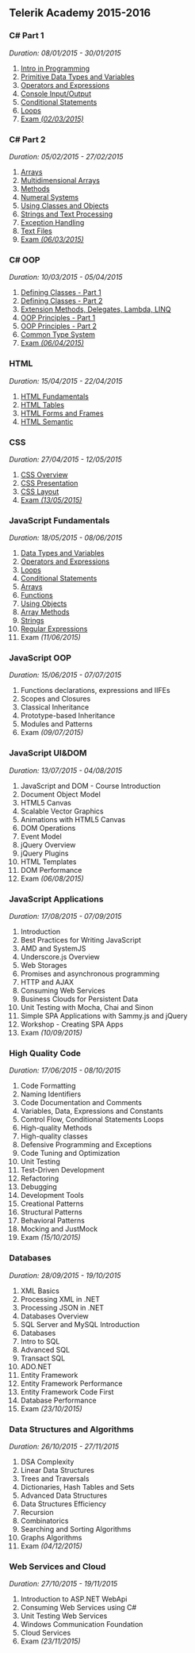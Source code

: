 ## Telerik Academy 2015-2016 ##

### C# Part 1 ###
*Duration: 08/01/2015 - 30/01/2015*

1. [Intro in Programming](https://github.com/elena-andonova/TelerikAcademy2015/tree/master/C%23%201/01.Intro-Programming-Homework "Intro in Programming") 
2. [Primitive Data Types and Variables](https://github.com/elena-andonova/TelerikAcademy2015/tree/master/C%23%201/02.Primitive-Data-Types-and-Variables "Primitive Data Types and Variables")
3. [Operators and Expressions](https://github.com/elena-andonova/TelerikAcademy2015/tree/master/C%23%201/03.Operators-and-Expressions "Operators and Expressions")
4. [Console Input/Output](https://github.com/elena-andonova/TelerikAcademy2015/tree/master/C%23%201/04.Console-Input-Output "Console Input/Output")
5. [Conditional Statements](https://github.com/elena-andonova/TelerikAcademy2015/tree/master/C%23%201/05.Conditional%20Statements "Conditional Statements")
6. [Loops](https://github.com/elena-andonova/TelerikAcademy2015/tree/master/C%23%201/06.Loops "Loops")
7. [Exam *(02/03/2015)*](https://github.com/elena-andonova/TelerikAcademy2015/tree/master/C%23%201/Exam "Exam ")


### C# Part 2 ###
*Duration: 05/02/2015 - 27/02/2015*

1. [Arrays](https://github.com/elena-andonova/TelerikAcademy2015/tree/master/C%23%202/01.Arrays "Arrays")
2. [Multidimensional Arrays](https://github.com/elena-andonova/TelerikAcademy2015/tree/master/C%23%202/02.MultidimensionalArrays "Multidimensional Arrays")
3. [Methods](https://github.com/elena-andonova/TelerikAcademy2015/tree/master/C%23%202/03.Methods "Methods")
4. [Numeral Systems](https://github.com/elena-andonova/TelerikAcademy2015/tree/master/C%23%202/04.NumeralSystems "Numeral Systems")
5. [Using Classes and Objects](https://github.com/elena-andonova/TelerikAcademy2015/tree/master/C%23%202/05.UsingClassesAndObjects "Using Classes And Objects")
6. [Strings and Text Processing](https://github.com/elena-andonova/TelerikAcademy2015/tree/master/C%23%202/06.Strings "Strings and Text Processing")
7. [Exception Handling](https://github.com/elena-andonova/TelerikAcademy2015/tree/master/C%23%202/07.ExceptionHandling "Exception Handling")
8. [Text Files](https://github.com/elena-andonova/TelerikAcademy2015/tree/master/C%23%202/08.TextFiles "Text Files")
9. [Exam *(06/03/2015)*](https://github.com/elena-andonova/TelerikAcademy2015/tree/master/C%23%202/Exam06032015 "Exam (06/03/2015)")


### C# OOP ###
*Duration: 10/03/2015 - 05/04/2015*

1. [Defining Classes - Part 1](https://github.com/elena-andonova/TelerikAcademy2015/tree/master/C%23%20OOP/01.DefiningClassesPart1 "Defining Classes - Part 1")
2. [Defining Classes - Part 2](https://github.com/elena-andonova/TelerikAcademy2015/tree/master/C%23%20OOP/02.DefiningClassesPart2 "Defining Classes - Part 2")
3. [Extension Methods, Delegates, Lambda, LINQ](https://github.com/elena-andonova/TelerikAcademy2015/tree/master/C%23%20OOP/03.Extension-Methods-Delegates-Lambda-LINQ "Extension Methods, Delegates, Lambda, LINQ")
4. [OOP Principles - Part 1](https://github.com/elena-andonova/TelerikAcademy2015/tree/master/C%23%20OOP/04.OOPPrinciplesPart%201 "OOP Principles - Part 1")
5. [OOP Principles - Part 2](https://github.com/elena-andonova/TelerikAcademy2015/tree/master/C%23%20OOP/05.OOPPrinciplesPart2 "OOP Principles - Part 2")
6. [Common Type System](https://github.com/elena-andonova/TelerikAcademy2015/tree/master/C%23%20OOP/06.CommonTypeSystem "Common Type System")
7. [Exam *(06/04/2015)*](https://github.com/elena-andonova/TelerikAcademy2015/tree/master/C%23%20OOP/Exam%20%2806.04.2015%29 "Exam (06/04/2015)")

### HTML ###
*Duration: 15/04/2015 - 22/04/2015*

1. [HTML Fundamentals](https://github.com/elena-andonova/TelerikAcademy2015/tree/master/HTML/01.HTMLFundamentals "HTML Fundamentals")
2. [HTML Tables](https://github.com/elena-andonova/TelerikAcademy2015/tree/master/HTML/02.HTMLTables "HTML Tables")
3. [HTML Forms and Frames](https://github.com/elena-andonova/TelerikAcademy2015/tree/master/HTML/03.HTMLForms "HTML Forms and Frames")
4. [HTML Semantic](https://github.com/elena-andonova/TelerikAcademy2015/tree/master/HTML/04.HTMLSemantic "HTML Semantic")


### CSS ###
*Duration: 27/04/2015 - 12/05/2015*

1. [CSS Overview](https://github.com/elena-andonova/TelerikAcademy2015/tree/master/CSS/01.CSSOverview/01.CSSOverview "CSS Overview")
2. [CSS Presentation](https://github.com/elena-andonova/TelerikAcademy2015/tree/master/CSS/02.CSSPresentation "CSS Presentation")
3. [CSS Layout](https://github.com/elena-andonova/TelerikAcademy2015/tree/master/CSS/03.CSSLayout/03.CSSLayout "CSS Layout")
4. [Exam *(13/05/2015)*](https://github.com/elena-andonova/TelerikAcademy2015/tree/master/CSS/Exam "Exam")


### JavaScript Fundamentals ###
*Duration: 18/05/2015 - 08/06/2015*

1. [Data Types and Variables](https://github.com/elena-andonova/TelerikAcademy2015/tree/master/JavaScript%20Fundamentals/01.DataTypesAndVariables "Data Types and Variables")
2. [Operators and Expressions](https://github.com/elena-andonova/TelerikAcademy2015/tree/master/JavaScript%20Fundamentals/02.OperatorsAndExpressions "Operators and Expressions")
3. [Loops](https://github.com/elena-andonova/TelerikAcademy2015/tree/master/JavaScript%20Fundamentals/03.Loops "Loops")
4. [Conditional Statements](https://github.com/elena-andonova/TelerikAcademy2015/tree/master/JavaScript%20Fundamentals/04.ConditionalStatements "Conditional Statements")
5. [Arrays](https://github.com/elena-andonova/TelerikAcademy2015/tree/master/JavaScript%20Fundamentals/05.Arrays "Arrays")
6. [Functions](https://github.com/elena-andonova/TelerikAcademy2015/tree/master/JavaScript%20Fundamentals/06.Functions "Functions")
7. [Using Objects](https://github.com/elena-andonova/TelerikAcademy2015/tree/master/JavaScript%20Fundamentals/07.Using%20Objects "Using Objects")
8. [Array Methods](https://github.com/elena-andonova/TelerikAcademy2015/tree/master/JavaScript%20Fundamentals/08.ArrayMethods "Array Methods")
9. [Strings](https://github.com/elena-andonova/TelerikAcademy2015/tree/master/JavaScript%20Fundamentals/09.Strings "Strings")
10. [Regular Expressions](https://github.com/elena-andonova/TelerikAcademy2015/tree/master/JavaScript%20Fundamentals/10.RegularExpressions "Regular Expressions")
11. Exam *(11/06/2015)*


### JavaScript OOP ###
*Duration: 15/06/2015 - 07/07/2015*

1. Functions declarations, expressions and IIFEs
2. Scopes and Closures
3. Classical Inheritance
4. Prototype-based Inheritance
5. Modules and Patterns
6. Exam *(09/07/2015)*


### JavaScript UI&DOM ###
*Duration: 13/07/2015 - 04/08/2015*

1. JavaScript and DOM - Course Introduction
2. Document Object Model
3. HTML5 Canvas
4. Scalable Vector Graphics
5. Animations with HTML5 Canvas
6. DOM Operations
7. Event Model
8. jQuery Overview
9. jQuery Plugins
10. HTML Templates
11. DOM Performance
12. Exam *(06/08/2015)*


### JavaScript Applications ###
*Duration: 17/08/2015 - 07/09/2015*

1. Introduction
2. Best Practices for Writing JavaScript
3. AMD and SystemJS
4. Underscore.js Overview
5. Web Storages
6. Promises and asynchronous programming
7. HTTP and AJAX
8. Consuming Web Services
9. Business Clouds for Persistent Data
10. Unit Testing with Mocha, Chai and Sinon
11. Simple SPA Applications with Sammy.js and jQuery
6. Workshop - Creating SPA Apps
7. Exam *(10/09/2015)*


### High Quality Code ###
*Duration: 17/06/2015 - 08/10/2015*

1. Code Formatting
2. Naming Identifiers
3. Code Documentation and Comments
4. Variables, Data, Expressions and Constants
5. Control Flow, Conditional Statements Loops
6. High-quality Methods
7. High-quality classes
8. Defensive Programming and Exceptions
9. Code Tuning and Optimization
10. Unit Testing
11. Test-Driven Development
12. Refactoring
13. Debugging
14. Development Tools
15. Creational Patterns
16. Structural Patterns
17. Behavioral Patterns
18. Mocking and JustMock
19. Exam *(15/10/2015)*


### Databases ###
*Duration: 28/09/2015 - 19/10/2015*

1. XML Basics
2. Processing XML in .NET
3. Processing JSON in .NET
4. Databases Overview
5. SQL Server and MySQL Introduction
6. Databases
7. Intro to SQL
8. Advanced SQL
9. Transact SQL
10. ADO.NET
11. Entity Framework
12. Entity Framework Performance
13. Entity Framework Code First
14. Database Performance
20. Exam *(23/10/2015)*

### Data Structures and Algorithms ###
*Duration: 26/10/2015 - 27/11/2015*

1. DSA Complexity
2. Linear Data Structures
3. Trees and Traversals
4. Dictionaries, Hash Tables and Sets
5. Advanced Data Structures
6. Data Structures Efficiency
7. Recursion
8. Combinatorics
9. Searching and Sorting Algorithms
10. Graphs Algorithms
11. Exam *(04/12/2015)*


### Web Services and Cloud ###
*Duration: 27/10/2015 - 19/11/2015*

1. Introduction to ASP.NET WebApi
2. Consuming Web Services using C#
3. Unit Testing Web Services
3. Windows Communication Foundation
4. Cloud Services
6. Exam *(23/11/2015)*